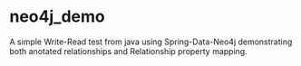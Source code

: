 # neo4j_demo
A simple Write-Read test from java using Spring-Data-Neo4j demonstrating both anotated relationships and Relationship property mapping.
